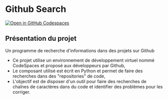 # Github Search
[![Open in GitHub Codespaces](https://github.com/codespaces/badge.svg)](https://dimoscore-animated-space-tribble-gv647ww77762w7j9.github.dev/)

## Présentation du projet
Un programme de recherche d'informations dans des projets sur Github

* Ce projet utilise un environnement de développement virtuel nommé CodeSpaces et proposé aux développeurs par Github,
* Le composant utilisé est écrit en Python et permet de faire des recherches dans des "repositories" de code,
* L'objectif est de disposer d'un outil pour faire des recherches de chaînes de caractères dans du code et identifier des problèmes pour les corriger.
